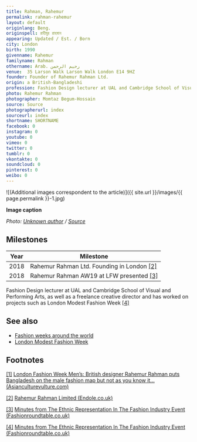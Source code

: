 ```yaml
---
title: Rahman, Rahemur
permalink: rahman-rahemur
layout: default
originlang: Beng.
originspell: রাহীমুর রাহমান
appearing: Updated / Est. / Born
city: London
birth: 1990
givenname: Rahemur
familyname: Rahman
othername: Arab. رحيم الرحمن
venue: 	35 Larson Walk Larson Walk London E14 9HZ
founder: Founder of Rahemur Rahman Ltd.
origin: a British-Bangladeshi
profession: Fashion Design lecturer at UAL and Cambridge School of Visual and Performing Arts, as well as a freelance creative director and has worked on projects such as London Modest Fashion Week
photo: Rahemur Rahman
photographer: Momtaz Begum-Hossain
source: Source
photographerurl: index
sourceurl: index
shortname: SHORTNAME
facebook: 0
instagram: 0
youtube: 0
vimeo: 0
twitter: 0
tumblr: 0
vkontakte: 0
soundcloud: 0
pinterest: 0
weibo: 0
---
```


<!---
To edit top block see
icon "Meta Data"
on right menu
Full edit instructions
indexmod.gq/edit
-->

![(Additional images correspondent to the article)]({{ site.url }}/images/{{ page.permalink }}-1.jpg)

**Image caption**

*Photo: [Unknown author](index) / [Source](index)*



## Milestones

|Year|Milestone|
|-|-|
|2018|Rahemur Rahman Ltd. Founding in London <span id="a2">[\[2\]](#f2)</span>|
|2018|Rahemur Rahman AW19 at LFW presented <span id="a3">[\[3\]](#f3)</span>|

Fashion Design lecturer at UAL and Cambridge School of Visual and Performing Arts, as well as a freelance creative director and has worked on projects such as London Modest Fashion Week <span id="a4">[\[4\]](#f4)</span>

## See also

+ [Fashion weeks around the world](fashion-weeks-around-the-world)
+ [London Modest Fashion Week](post-soviet-fashion-weeks)

## Footnotes

[[1]](#a1) <span id="f1"></span> [London Fashion Week Men’s: British designer Rahemur Rahman puts Bangladesh on the male fashion map but not as you know it… (Asianculturevulture.com)](http://asianculturevulture.com/portfolios/london-fashion-week-men-british-designer-rahemur-rahman-puts-bangladesh-on-the-male-fashion-map-but-not-as-you-know-it/)

[[2]](#a2) <span id="f2"></span> [Rahemur Rahman Limited (Endole.co.uk)](https://suite.endole.co.uk/insight/company/11684918-rahemur-rahman-limited)

[[3]](#a3) <span id="f2"></span> [Minutes from The Ethnic Representation In The Fashion Industry Event (Fashionroundtable.co.uk)](https://www.fashionroundtable.co.uk/news/ethnic-representation-in-the-fashion-industry-roundtable)

[[4]](#a4) <span id="f4"></span> [Minutes from The Ethnic Representation In The Fashion Industry Event (Fashionroundtable.co.uk)](https://www.fashionroundtable.co.uk/news/ethnic-representation-in-the-fashion-industry-roundtable)
